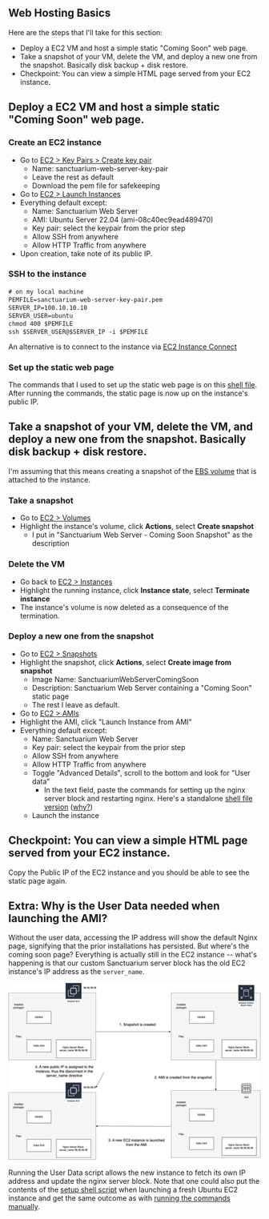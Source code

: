 ## Web Hosting Basics

Here are the steps that I'll take for this section:

- Deploy a EC2 VM and host a simple static "Coming Soon" web page.
- Take a snapshot of your VM, delete the VM, and deploy a new one from the snapshot. Basically disk backup + disk restore.
- Checkpoint: You can view a simple HTML page served from your EC2 instance.

## Deploy a EC2 VM and host a simple static "Coming Soon" web page.

### Create an EC2 instance

- Go to [EC2 > Key Pairs > Create key pair](https://us-east-1.console.aws.amazon.com/ec2/home?region=us-east-1#CreateKeyPair:)
    - Name: sanctuarium-web-server-key-pair
    - Leave the rest as default
    - Download the pem file for safekeeping
- Go to [EC2 > Launch Instances](https://us-east-1.console.aws.amazon.com/ec2/home?region=us-east-1#LaunchInstances:)
- Everything default except:
    - Name: Sanctuarium Web Server
    - AMI: Ubuntu Server 22.04 (ami-08c40ec9ead489470)
    - Key pair: select the keypair from the prior step
    - Allow SSH from anywhere
    - Allow HTTP Traffic from anywhere
- Upon creation, take note of its public IP.

### SSH to the instance

```console
# on my local machine
PEMFILE=sanctuarium-web-server-key-pair.pem
SERVER_IP=100.10.10.10
SERVER_USER=ubuntu
chmod 400 $PEMFILE
ssh $SERVER_USER@$SERVER_IP -i $PEMFILE
```

An alternative is to connect to the instance via [EC2 Instance Connect](https://docs.aws.amazon.com/AWSEC2/latest/UserGuide/Connect-using-EC2-Instance-Connect.html)

### Set up the static web page

The commands that I used to set up the static web page is on this [shell file](../scripts/userdata-full.sh). After running the commands, the static page is now up on the instance's public IP.

## Take a snapshot of your VM, delete the VM, and deploy a new one from the snapshot. Basically disk backup + disk restore.

I'm assuming that this means creating a snapshot of the [EBS volume](https://aws.amazon.com/ebs/) that is attached to the instance.

### Take a snapshot

- Go to [EC2 > Volumes](https://us-east-1.console.aws.amazon.com/ec2/home?region=us-east-1#Volumes:)
- Highlight the instance's volume, click **Actions**, select **Create snapshot**
    - I put in "Sanctuarium Web Server - Coming Soon Snapshot" as the description

### Delete the VM
- Go back to [EC2 > Instances](https://us-east-1.console.aws.amazon.com/ec2/home?region=us-east-1#Instances:)
- Highlight the running instance, click **Instance state**, select **Terminate instance**
- The instance's volume is now deleted as a consequence of the termination.

### Deploy a new one from the snapshot

- Go to [EC2 > Snapshots](https://us-east-1.console.aws.amazon.com/ec2/home?region=us-east-1#Snapshots:)
- Highlight the snapshot, click **Actions**, select **Create image from snapshot**
    - Image Name: SanctuariumWebServerComingSoon
    - Description: Sanctuarium Web Server containing a "Coming Soon" static page
    - The rest I leave as default.
- Go to [EC2 > AMIs](https://us-east-1.console.aws.amazon.com/ec2/home?region=us-east-1#Images:visibility=owned-by-me)
- Highlight the AMI, click "Launch Instance from AMI"
- Everything default except:
    - Name: Sanctuarium Web Server
    - Key pair: select the keypair from the prior step
    - Allow SSH from anywhere
    - Allow HTTP Traffic from anywhere
    - Toggle "Advanced Details", scroll to the bottom and look for "User data"
        - In the text field, paste the commands for setting up the nginx server block and restarting nginx. Here's a standalone [shell file version](../scripts/userdata-update-server-name.sh) ([why?](#extra-why-is-the-user-data-needed-when-launching-the-ami))
    - Launch the instance

## Checkpoint: You can view a simple HTML page served from your EC2 instance.

Copy the Public IP of the EC2 instance and you should be able to see the static page again.

## Extra: Why is the User Data needed when launching the AMI?

Without the user data, accessing the IP address will show the default Nginx page, signifying that the prior installations has persisted. But where's the coming soon page? Everything is actually still in the EC2 instance -- what's happening is that our custom Sanctuarium server block has the old EC2 instance's IP address as the `server_name`. 

![](./assets/002-ami-server-name-disconnect.png)

Running the User Data script allows the new instance to fetch its own IP address and update the nginx server block. Note that one could also put the contents of the [setup shell script](../scripts/userdata-full.sh) when launching a fresh Ubuntu EC2 instance and get the same outcome as with [running the commands manually](#set-up-the-static-web-page).